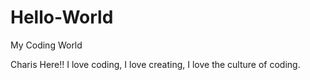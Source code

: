 # Hello-World
My Coding World


Charis Here!! I love coding, I love creating, I love the culture of coding.

